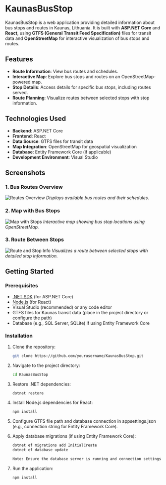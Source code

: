 # KaunasBusStop

KaunasBusStop is a web application providing detailed information about bus stops and routes in Kaunas, Lithuania. It is built with **ASP.NET Core** and **React**, using **GTFS (General Transit Feed Specification)** files for transit data and **OpenStreetMap** for interactive visualization of bus stops and routes.

## Features

- **Route Information**: View bus routes and schedules.
- **Interactive Map**: Explore bus stops and routes on an OpenStreetMap-powered map.
- **Stop Details**: Access details for specific bus stops, including routes served.
- **Route Planning**: Visualize routes between selected stops with stop information.

## Technologies Used

- **Backend**: ASP.NET Core
- **Frontend**: React
- **Data Source**: GTFS files for transit data
- **Map Integration**: OpenStreetMap for geospatial visualization
- **Database**: Entity Framework Core (if applicable)
- **Development Environment**: Visual Studio

## Screenshots

### 1. Bus Routes Overview
![Routes Overview](images/routes.png)
*Displays available bus routes and their schedules.*

### 2. Map with Bus Stops
![Map with Stops](images/stops_map.png)
*Interactive map showing bus stop locations using OpenStreetMap.*

### 3. Route Between Stops
![Route and Stop Info](images/route_stops.png)
*Visualizes a route between selected stops with detailed stop information.*

## Getting Started

### Prerequisites
- [.NET SDK](https://dotnet.microsoft.com/download) (for ASP.NET Core)
- [Node.js](https://nodejs.org/) (for React)
- Visual Studio (recommended) or any code editor
- GTFS files for Kaunas transit data (place in the project directory or configure the path)
- Database (e.g., SQL Server, SQLite) if using Entity Framework Core

### Installation
1. Clone the repository:
   ```bash
   git clone https://github.com/yourusername/KaunasBusStop.git

2. Navigate to the project directory:
   ```bash
   cd KaunasBusStop

3. Restore .NET dependencies:
   ```bash
   dotnet restore

4. Install Node.js dependencies for React:
   ```bash
   npm install

5. Configure GTFS file path and database connection in appsettings.json (e.g., connection string for Entity Framework Core).

6. Apply database migrations (if using Entity Framework Core):
   ```bash
   dotnet ef migrations add InitialCreate
   dotnet ef database update
   
   Note: Ensure the database server is running and connection settings are correct.

7. Run the application:
   ```bash
   npm install

